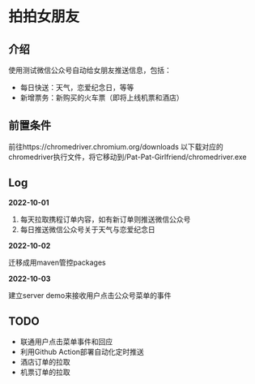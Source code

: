 # 拍拍女朋友

## 介绍
使用测试微信公众号自动给女朋友推送信息，包括：
- 每日快送：天气，恋爱纪念日，等等
- 新增票务：新购买的火车票（即将上线机票和酒店）

## 前置条件
前往https://chromedriver.chromium.org/downloads 以下载对应的chromedriver执行文件，将它移动到/Pat-Pat-Girlfriend/chromedriver.exe

## Log
**2022-10-01**

1. 每天拉取携程订单内容，如有新订单则推送微信公众号
2. 每日推送微信公众号关于天气与恋爱纪念日

**2022-10-02**

迁移成用maven管控packages

**2022-10-03**

建立server demo来接收用户点击公众号菜单的事件

## TODO
- 联通用户点击菜单事件和回应
- 利用Github Action部署自动化定时推送
- 酒店订单的拉取
- 机票订单的拉取
   
